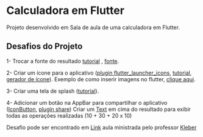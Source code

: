 # Calculadora em Flutter

Projeto desenvolvido em Sala de aula de uma calculadora em Flutter.

## Desafios do Projeto 

1- Trocar a fonte do resultado [tutorial](https://flutter.dev/docs/cookbook/design/fonts) , [fonte](https://www.dafont.com/pt/calculator.font).

2- Criar um ícone para o aplicativo ([plugin flutter_launcher_icons](https://pub.dev/packages/flutter_launcher_icons), [tutorial](https://medium.com/@psyanite/how-to-add-app-launcher-icons-in-flutter-bd92b0e0873a), [gerador de ícone](https://romannurik.github.io/AndroidAssetStudio/icons-launcher.html#foreground.type=clipart&foreground.clipart=android&foreground.space.trim=1&foreground.space.pad=0.25&foreColor=rgba(96%2C%20125%2C%20139%2C%200)&backColor=rgb(68%2C%20138%2C%20255)&crop=0&backgroundShape=square&effects=none&name=ic_launcher)). Exemplo de como inserir imagens no flutter, [clique aqui](https://suragch.medium.com/how-to-include-images-in-your-flutter-app-863889fc0b29).

3- Criar uma tela de splash ([tutorial](https://morioh.com/p/98894cc3a48d)).

4- Adicionar um botão na AppBar para compartilhar o aplicativo ([IconButton](https://medium.com/@mirmahfuz/playing-with-flutter-appbar-a5362428d13d), [plugin share](https://pub.dev/packages/share))
Criar um [Text](https://api.flutter.dev/flutter/widgets/Text-class.html) em cima do resultado para exibir todas as operações realizadas (10 + 30 + 20 x 10)

Desafio pode ser encontrado em [Link](https://medium.com/flutter-comunidade-br/desenvolvimento-de-uma-calculadora-simples-com-flutter-56106baae51)
aula ministrada pelo professor [Kleber](https://github.com/kleberandrade)
